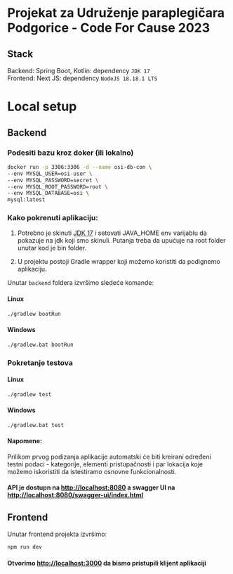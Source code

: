 # Projekat za Udruženje paraplegičara Podgorice - Code For Cause 2023
## Stack
Backend: Spring Boot, Kotlin: dependency `JDK 17`   
Frontend: Next JS: dependency `NodeJS 18.18.1 LTS`
# Local setup
## Backend 

### Podesiti bazu kroz doker (ili lokalno)
```bash
docker run -p 3306:3306 -d --name osi-db-con \
--env MYSQL_USER=osi-user \
--env MYSQL_PASSWORD=secret \
--env MYSQL_ROOT_PASSWORD=root \
--env MYSQL_DATABASE=osi \
mysql:latest
```    
### Kako pokrenuti aplikaciju:
1. Potrebno je skinuti [JDK 17](https://adoptium.net/en-GB/temurin/releases/?version=17)  i setovati JAVA_HOME env varijablu
   da pokazuje na jdk koji smo skinuli. Putanja treba da upućuje na root folder unutar kod je bin folder.

2. U projektu postoji Gradle wrapper koji možemo koristiti da podignemo aplikaciju.

Unutar `backend` foldera izvršimo sledeće komande:

#### Linux
```bash
./gradlew bootRun
```

#### Windows
```bash
./gradlew.bat bootRun
```

### Pokretanje testova

#### Linux
```bash
./gradlew test
```

#### Windows
```bash
./gradlew.bat test
```

#### Napomene:
Prilikom prvog podizanja aplikacije automatski će biti kreirani određeni testni podaci - kategorije, elementi pristupačnosti i par lokacija koje možemo iskoristiti da istestiramo osnovne funkcionalnosti.

#### API je dostupn na [http://localhost:8080](http://localhost:8080) a swagger UI na [http://localhost:8080/swagger-ui/index.html](http://localhost:8080/swagger-ui/index.html)


## Frontend

Unutar frontend projekta izvršimo:

```bash
npm run dev
```

#### Otvorimo [http://localhost:3000](http://localhost:3000) da bismo pristupili klijent aplikaciji